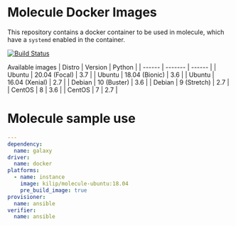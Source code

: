 Molecule Docker Images
====

This repository contains a docker container to be used in molecule,
which have a `systemd` enabled in the container.

[![Build Status](https://travis-ci.com/kilip/docker-molecule-images.svg?branch=master)](https://travis-ci.com/kilip/docker-molecule-images)

Available images
| Distro | Version | Python |
| ------ | ------- | ------ |
| Ubuntu | 20.04 (Focal)  | 3.7 |
| Ubuntu | 18.04 (Bionic) | 3.6 |
| Ubuntu | 16.04 (Xenial) | 2.7 |
| Debian | 10 (Buster)    | 3.6 |
| Debian | 9 (Stretch)    | 2.7 |
| CentOS | 8              | 3.6 |
| CentOS | 7              | 2.7 |

Molecule sample use
====

```yaml
---
dependency:
  name: galaxy
driver:
  name: docker
platforms:
  - name: instance
    image: kilip/molecule-ubuntu:18.04
    pre_build_image: true
provisioner:
  name: ansible
verifier:
  name: ansible
```
